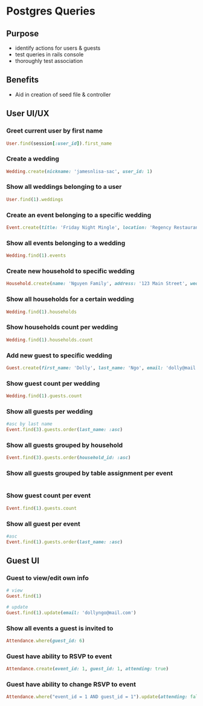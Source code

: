 # Postgres Queries

## Purpose
- identify actions for users & guests
- test queries in rails console
- thoroughly test association

## Benefits
- Aid in creation of seed file & controller

## User UI/UX

### Greet current user by first name
```ruby
User.find(session[:user_id]).first_name
```

### Create a wedding
```ruby
Wedding.create(nickname: 'jamesnlisa-sac', user_id: 1)
```

### Show all weddings belonging to a user
```ruby
User.find(1).weddings
```

### Create an event belonging to a specific wedding
```ruby
Event.create(title: 'Friday Night Mingle', location: 'Regency Restaurant', address: '123 main street', start_time: '18-10-26 21:00:00', end_time: '18-10-26 23:59:00', wedding_id: 1)
```

### Show all events belonging to a wedding
```ruby
Wedding.find(1).events
```

### Create new household to specific wedding
```ruby
Household.create(name: 'Nguyen Family', address: '123 Main Street', wedding_id: 1)
```

### Show all households for a certain wedding
```ruby
Wedding.find(1).households
```

### Show households count per wedding
```ruby
Wedding.find(1).households.count
```
### Add new guest to specific wedding
```ruby
Guest.create(first_name: 'Dolly', last_name: 'Ngo', email: 'dolly@mail.com', category: 'Bride\'s Friends', wedding_id: 1, household_id: 4)
```

### Show guest count per wedding
```ruby
Wedding.find(1).guests.count
```

### Show all guests per wedding

```ruby
#asc by last name
Event.find(3).guests.order(last_name: :asc)
```

### Show all guests grouped by household
```ruby
Event.find(3).guests.order(household_id: :asc)
```

### Show all guests grouped by table assignment per event
```ruby
```

### Show guest count per event
```ruby
Event.find(1).guests.count
```

### Show all guest per event
```ruby
#asc
Event.find(1).guests.order(last_name: :asc)
```

## Guest UI

### Guest to view/edit own info
```ruby
# view
Guest.find(1)

# update
Guest.find(1).update(email: 'dollyngo@mail.com')
```

### Show all events a guest is invited to
```ruby
Attendance.where(guest_id: 6)
```

### Guest have ability to RSVP to event
```ruby
Attendance.create(event_id: 1, guest_id: 1, attending: true)
```

### Guest have ability to change RSVP to event
```ruby
Attendance.where("event_id = 1 AND guest_id = 1").update(attending: false)
```
